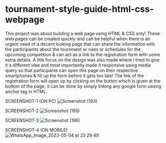 # tournament-style-guide-html-css-webpage
This project was about building a web page using HTML & CSS only! These web pages can be created quickly and can be helpful when there is an urgent need of a decent looking page that can share the information with the participamts about the tournment or rules or schedules for the upcoming competition & can act as a link to the registration form with some extra details. A litle focus on the design was also made where i tried to give it a different vibe and most importantly made it responsive using media query so that participants can open this page on their respective smartphones & fill up the form before it gets too late! The link of the registration form will open up by clicking on the button which is given at the bottom of the page, it can be done by simply linking any google form usisng anchor tag in HTML.

SCREENSHOT-1 (ON PC)
![Screenshot (193)](https://user-images.githubusercontent.com/97697722/236295728-fb6d516b-cbc6-4bf2-bc78-e1355c71e365.png)

SCREENSHOT-2
![Screenshot (195)](https://user-images.githubusercontent.com/97697722/236296936-e90208d6-fea9-402d-ba4e-4f5611d157ee.png)

SCREENSHOT-3
![Screenshot (196)](https://user-images.githubusercontent.com/97697722/236296666-949010c2-6f89-488c-96ea-ad33082ae45f.png)

SCREENSHOT-4 (ON MOBILE)
![WhatsApp_Image_2023-05-04 at 23 29 49](https://user-images.githubusercontent.com/97697722/236299698-7a09a7f6-1d39-4f73-8221-c516bdcfbd57.jpg)
